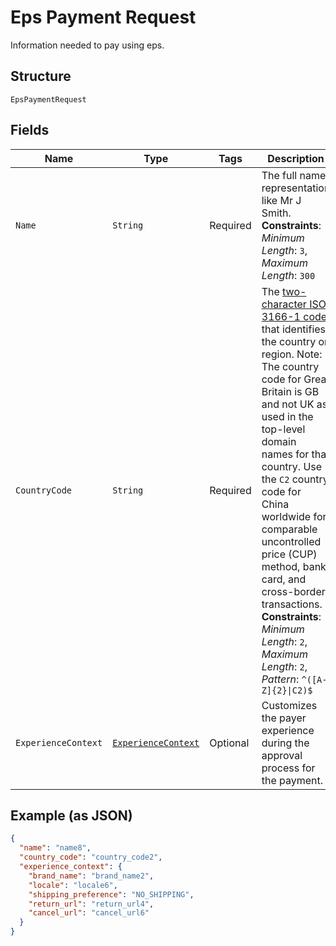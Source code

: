 
# Eps Payment Request

Information needed to pay using eps.

## Structure

`EpsPaymentRequest`

## Fields

| Name | Type | Tags | Description | Getter | Setter |
|  --- | --- | --- | --- | --- | --- |
| `Name` | `String` | Required | The full name representation like Mr J Smith.<br>**Constraints**: *Minimum Length*: `3`, *Maximum Length*: `300` | String getName() | setName(String name) |
| `CountryCode` | `String` | Required | The [two-character ISO 3166-1 code](/api/rest/reference/country-codes/) that identifies the country or region. Note: The country code for Great Britain is GB and not UK as used in the top-level domain names for that country. Use the `C2` country code for China worldwide for comparable uncontrolled price (CUP) method, bank card, and cross-border transactions.<br>**Constraints**: *Minimum Length*: `2`, *Maximum Length*: `2`, *Pattern*: `^([A-Z]{2}\|C2)$` | String getCountryCode() | setCountryCode(String countryCode) |
| `ExperienceContext` | [`ExperienceContext`](../../doc/models/experience-context.md) | Optional | Customizes the payer experience during the approval process for the payment. | ExperienceContext getExperienceContext() | setExperienceContext(ExperienceContext experienceContext) |

## Example (as JSON)

```json
{
  "name": "name8",
  "country_code": "country_code2",
  "experience_context": {
    "brand_name": "brand_name2",
    "locale": "locale6",
    "shipping_preference": "NO_SHIPPING",
    "return_url": "return_url4",
    "cancel_url": "cancel_url6"
  }
}
```

